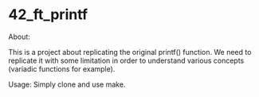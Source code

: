 # 42_ft_printf
About:

This is a project about replicating the original printf() function. 
We need to replicate it with some limitation in order to understand various concepts (variadic functions for example).

Usage:
Simply clone and use make.


